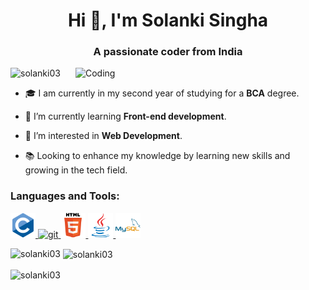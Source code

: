 <h1 align="center">Hi 👋, I'm Solanki Singha</h1>
<h3 align="center">A passionate coder from India</h3>
<img align="right" alt="Coding" width="400" src="https://mir-s3-cdn-cf.behance.net/project_modules/disp/601014116770475.6068beff4640a.gif">

<p align="left"> <img src="https://komarev.com/ghpvc/?username=solanki03&label=Profile%20views&color=0e75b6&style=flat" alt="solanki03" /> </p>

- 🎓 I am currently in my second year of studying for a **BCA** degree.

- 🌱 I’m currently learning **Front-end development**.

- 👀 I’m interested in **Web Development**.

- 📚 Looking to enhance my knowledge by learning new skills and growing in the tech field.

<h3 align="left">Languages and Tools:</h3>
<p align="left"> <a href="https://www.cprogramming.com/" target="_blank" rel="noreferrer"> <img src="https://raw.githubusercontent.com/devicons/devicon/master/icons/c/c-original.svg" alt="c" width="40" height="40"/> </a> <a href="https://git-scm.com/" target="_blank" rel="noreferrer"> <img src="https://www.vectorlogo.zone/logos/git-scm/git-scm-icon.svg" alt="git" width="40" height="40"/> </a> <a href="https://www.w3.org/html/" target="_blank" rel="noreferrer"> <img src="https://raw.githubusercontent.com/devicons/devicon/master/icons/html5/html5-original-wordmark.svg" alt="html5" width="40" height="40"/> </a> <a href="https://www.java.com" target="_blank" rel="noreferrer"> <img src="https://raw.githubusercontent.com/devicons/devicon/master/icons/java/java-original.svg" alt="java" width="40" height="40"/> </a> <a href="https://www.mysql.com/" target="_blank" rel="noreferrer"> <img src="https://raw.githubusercontent.com/devicons/devicon/master/icons/mysql/mysql-original-wordmark.svg" alt="mysql" width="40" height="40"/> </a> </p>

<p><img align="left" src="https://github-readme-stats.vercel.app/api/top-langs?username=solanki03&show_icons=true&locale=en&layout=compact" alt="solanki03" /></p>

<p>&nbsp;<img align="center" src="https://github-readme-stats.vercel.app/api?username=solanki03&show_icons=true&locale=en" alt="solanki03" /></p>

<p><img align="center" src="https://github-readme-streak-stats.herokuapp.com/?user=solanki03&" alt="solanki03" /></p>
